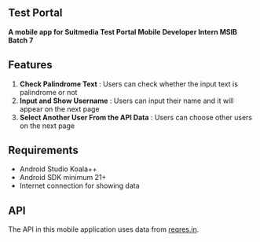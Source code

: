 ## Test Portal

**A mobile app for Suitmedia Test Portal Mobile Developer Intern MSIB Batch 7**

## Features
1. **Check Palindrome Text** : Users can check whether the input text is palindrome or not
2. **Input and Show Username** : Users can input their name and it will appear on the next page
3. **Select Another User From the API Data** : Users can choose other users on the next page

## Requirements

- Android Studio Koala++
- Android SDK minimum 21+
- Internet connection for showing data

## API 

The API in this mobile application uses data from [reqres.in](https://reqres.in).

